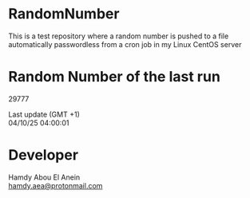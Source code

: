 # RandomNumber    
This is a test repository where a random number is pushed to a file automatically passwordless from a cron job in my Linux CentOS server    
# Random Number of the last run   
29777
      
Last update (GMT +1)    
04/10/25 04:00:01
# Developer    
Hamdy Abou El Anein   
hamdy.aea@protonmail.com
